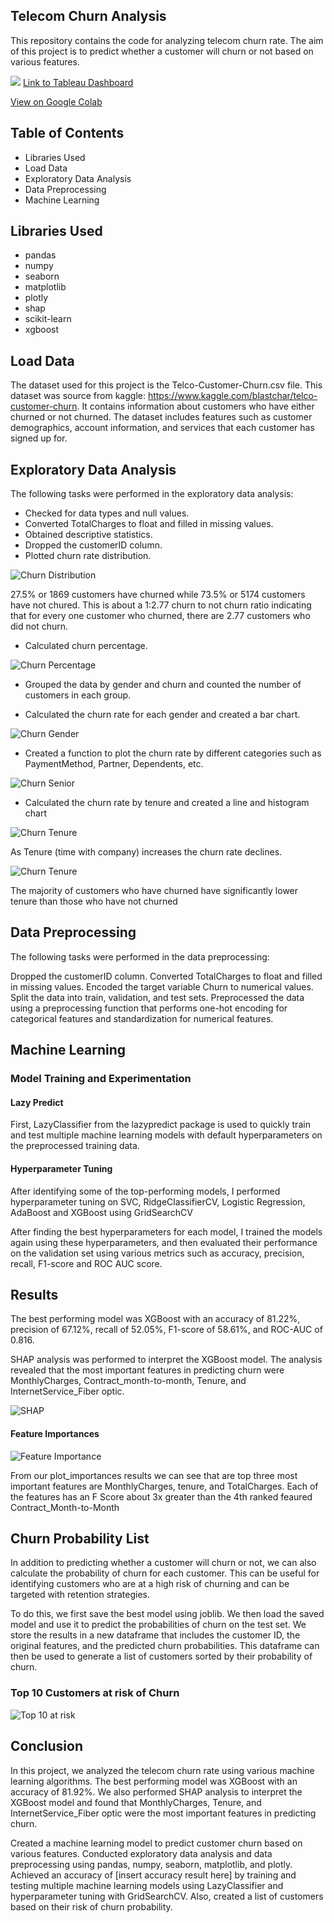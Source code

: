## Telecom Churn Analysis
This repository contains the code for analyzing telecom churn rate. The aim of this project is to predict whether a customer will churn or not based on various features.

![](screenshots/Churn%20Dashboard.png)
[Link to Tableau Dashboard](https://public.tableau.com/views/ChurnDashboard_16836452983320/ChurnDashboard?:language=en-US&publish=yes&:display_count=n&:origin=viz_share_link)

[View on Google Colab](https://colab.research.google.com/drive/1KHAz6vBfsyrZ6AQDs5YovIRazEb27eK6?usp=sharing)

## Table of Contents
* Libraries Used
* Load Data
* Exploratory Data Analysis
* Data Preprocessing
* Machine Learning
## Libraries Used
* pandas
* numpy
* seaborn
* matplotlib
* plotly
* shap
* scikit-learn
* xgboost

## Load Data
The dataset used for this project is the Telco-Customer-Churn.csv file. This dataset was source from kaggle: https://www.kaggle.com/blastchar/telco-customer-churn. It contains information about customers who have either churned or not churned. The dataset includes features such as customer demographics, account information, and services that each customer has signed up for.

## Exploratory Data Analysis
The following tasks were performed in the exploratory data analysis:

* Checked for data types and null values.
* Converted TotalCharges to float and filled in missing values.
* Obtained descriptive statistics.
* Dropped the customerID column.
* Plotted churn rate distribution.

![Churn Distribution](screenshots/churn_distribution.png)

27.5% or 1869 customers have churned while 73.5% or 5174 customers have not chured. This is about a 1:2.77 churn to not churn ratio indicating that for every one customer who churned, there are 2.77 customers who did not churn.
* Calculated churn percentage.

![Churn Percentage](screenshots/churn_percentages.png)
* Grouped the data by gender and churn and counted the number of customers in each group.

* Calculated the churn rate for each gender and created a bar chart.

![Churn Gender](screenshots/churn_gender.png)
* Created a function to plot the churn rate by different categories such as PaymentMethod, Partner, Dependents, etc.

![Churn Senior](screenshots/churn_senior.png)
* Calculated the churn rate by tenure and created a line and histogram chart

![Churn Tenure](screenshots/churn_tenure_line.png)

As Tenure (time with company) increases the churn rate declines.  

![Churn Tenure](screenshots/churn_tenure_hist.png)

The majority of customers who have churned have significantly lower tenure than those who have not churned

## Data Preprocessing
The following tasks were performed in the data preprocessing:

Dropped the customerID column.
Converted TotalCharges to float and filled in missing values.
Encoded the target variable Churn to numerical values.
Split the data into train, validation, and test sets.
Preprocessed the data using a preprocessing function that performs one-hot encoding for categorical features and standardization for numerical features.

## Machine Learning

### Model Training and Experimentation

#### Lazy Predict

First, LazyClassifier from the lazypredict package is used to quickly train and test multiple machine learning models with default hyperparameters on the preprocessed training data. 

#### Hyperparameter Tuning

After identifying some of the top-performing models, I performed hyperparameter tuning on SVC, RidgeClassifierCV, Logistic Regression, AdaBoost and XGBoost using  GridSearchCV 

After finding the best hyperparameters for each model, I trained the models again using these hyperparameters, and then evaluated their performance on the validation set using various metrics such as accuracy, precision, recall, F1-score and ROC AUC score.

## Results
The best performing model was XGBoost with an accuracy of 81.22%, precision of 67.12%, recall of 52.05%, F1-score of 58.61%, and ROC-AUC of 0.816.

SHAP analysis was performed to interpret the XGBoost model. The analysis revealed that the most important features in predicting churn were MonthlyCharges, Contract_month-to-month, Tenure, and InternetService_Fiber optic.

![SHAP](screenshots/shap_waterfall.png)

#### Feature Importances

![Feature Importance](screenshots/feature_importances.png)

From our plot_importances results we can see that are top three most important features are MonthlyCharges, tenure, and TotalCharges. Each of the features has an F Score about 3x greater than the 4th ranked feaured Contract_Month-to-Month

## Churn Probability List

In addition to predicting whether a customer will churn or not, we can also calculate the probability of churn for each customer. This can be useful for identifying customers who are at a high risk of churning and can be targeted with retention strategies.

To do this, we first save the best model using joblib. We then load the saved model and use it to predict the probabilities of churn on the test set. We store the results in a new dataframe that includes the customer ID, the original features, and the predicted churn probabilities. This dataframe can then be used to generate a list of customers sorted by their probability of churn.

### Top 10 Customers at risk of Churn

![Top 10 at risk](screenshots/top_10_at_risk.png)

## Conclusion
In this project, we analyzed the telecom churn rate using various machine learning algorithms. The best performing model was XGBoost with an accuracy of 81.92%. We also performed SHAP analysis to interpret the XGBoost model and found that MonthlyCharges, Tenure, and InternetService_Fiber optic were the most important features in predicting churn.

Created a machine learning model to predict customer churn based on various features.
Conducted exploratory data analysis and data preprocessing using pandas, numpy, seaborn, matplotlib, and plotly.
Achieved an accuracy of [insert accuracy result here] by training and testing multiple machine learning models using LazyClassifier and hyperparameter tuning with GridSearchCV. Also, created a list of customers based on their risk of churn probability.
